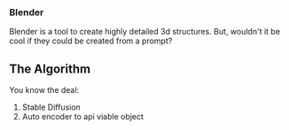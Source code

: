 ### Blender
Blender is a tool to create highly detailed 3d structures. But, wouldn't it be cool if they could be created from a prompt?

## The Algorithm
You know the deal:
  1. Stable Diffusion
  2. Auto encoder to api viable object